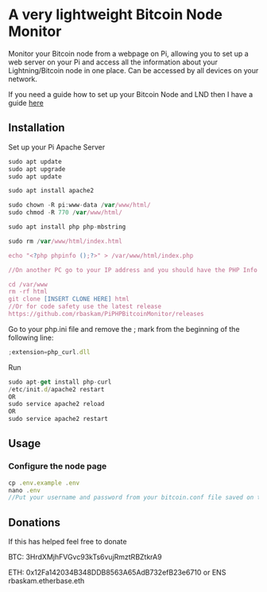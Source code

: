 A very lightweight Bitcoin Node Monitor
=================================================

Monitor your Bitcoin node from a webpage on Pi, allowing you to set up a web server on your Pi and access all the information about your Lightning/Bitcoin node in one place. Can be accessed by all devices on your network.

If you need a guide how to set up your Bitcoin Node and LND then I have a guide [here](https://robert-askam.co.uk/posts/post/set-up-and-running-a-bitcoin-lightning-full-node-on-raspberry-pi "Robert Askam")


Installation
---------------

Set up your Pi Apache Server

```js
sudo apt update
sudo apt upgrade
sudo apt update

sudo apt install apache2

sudo chown -R pi:www-data /var/www/html/
sudo chmod -R 770 /var/www/html/

sudo apt install php php-mbstring

sudo rm /var/www/html/index.html

echo "<?php phpinfo ();?>" > /var/www/html/index.php

//On another PC go to your IP address and you should have the PHP Info Page

cd /var/www
rm -rf html
git clone [INSERT CLONE HERE] html
//Or for code safety use the latest release
https://github.com/rbaskam/PiPHPBitcoinMonitor/releases
```

Go to your php.ini file and remove the ; mark from the beginning of the following line:
```js
;extension=php_curl.dll
```

Run
```js
sudo apt-get install php-curl
/etc/init.d/apache2 restart
OR
sudo service apache2 reload
OR
sudo service apache2 restart
```

Usage
-----

### Configure the node page
```js
cp .env.example .env
nano .env
//Put your username and password from your bitcoin.conf file saved on the node.
```

Donations
-----
If this has helped feel free to donate

BTC: 3HrdXMjhFVGvc93kTs6vujRmztRBZtkrA9

ETH: 0x12Fa142034B348DDB8563A65AdB732efB23e6710 or ENS rbaskam.etherbase.eth
